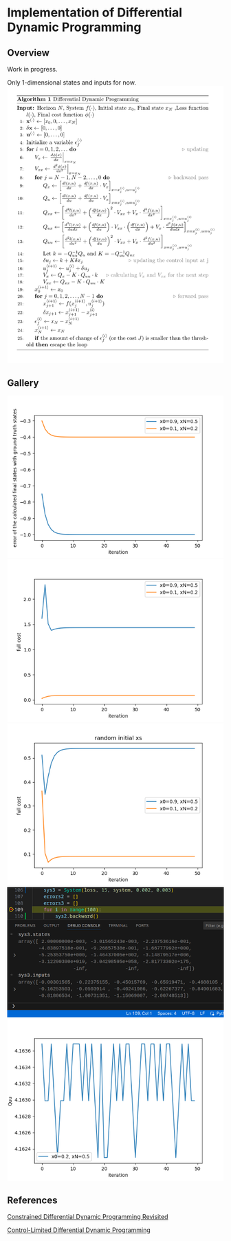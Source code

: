 # Implementation of Differential Dynamic Programming
## Overview
Work in progress. 

Only 1-dimensional states and inputs for now.
![pseudocode](./pcode.png)
## Gallery
![Errors](./Figure_1.png)
![Costs](./Figure_2.png)
![Random](./Figure_3.png)
![Overflow](./error.png)
![Quu](Figure_4.png)
## References
[Constrained Differential Dynamic Programming Revisited](https://arxiv.org/abs/2005.00985)

[Control-Limited Differential Dynamic Programming](https://homes.cs.washington.edu/~todorov/papers/TassaICRA14.pdf)